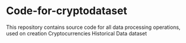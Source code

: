 # Code-for-cryptodataset

This repository contains source code for all data processing operations, used on creation Cryptocurrencies Historical Data dataset
